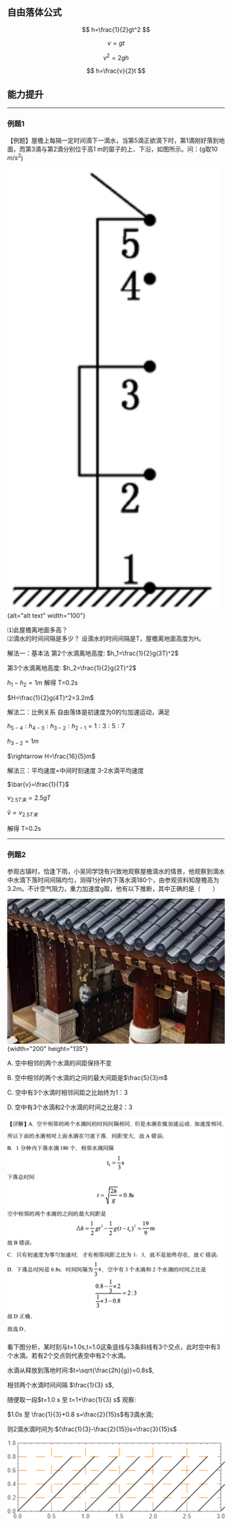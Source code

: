 ## 自由落体公式

$$
h=\frac{1}{2}gt^2
$$

$$
v=gt
$$

$$
v^2=2gh
$$

$$
h=\frac{v}{2}t
$$

## 能力提升

------------------------------------------------------------------------

### 例题1

【例题】屋檐上每隔一定时间滴下一滴水，当第5滴正欲滴下时，第1滴刚好落到地面，而第3滴与第2滴分别位于高1 m的窗子的上、下沿，如图所示。问：(g取10 $m/s^2$)

![alt text](image-2.png){alt="alt text" width="100"}

⑴此屋檐离地面多高？\
⑵滴水的时间间隔是多少？ 设滴水的时间间隔是T，屋檐离地面高度为H。

解法一：基本法 第2个水滴离地高度: $h_1=\frac{1}{2}g(3T)^2$

第3个水滴离地高度: $h_2=\frac{1}{2}g(2T)^2$

$h_1-h_2=1m$ 解得 T=0.2s

$H=\frac{1}{2}g(4T)^2=3.2m$

解法二：比例关系 自由落体是初速度为0的匀加速运动，满足

$h_{5-4}:h_{4-3}:h_{3-2}:h_{2-1}=1:3:5:7$

$h_{3-2}=1m$

$\rightarrow  H=\frac{16}{5}m$

解法三：平均速度=中间时刻速度 3-2水滴平均速度

$\bar{v}=\frac{1}{T}$

$v_{2.5T末}=2.5gT$

$\bar{v}=v_{2.5T末}$

解得 T=0.2s

------------------------------------------------------------------------

### 例题2

参观古镇时，恰逢下雨，小吴同学饶有兴致地观察屋檐滴水的情景，他观察到滴水中水滴下落时间间隔均匀，测得1分钟内下落水滴180个，由参观资料知屋檐高为3.2m。不计空气阻力，重力加速度g取，他有以下推断，其中正确的是（　　）

![alt text](image-3.png){width="200" height="135"}

A. 空中相邻的两个水滴的间距保持不变

B. 空中相邻的两个水滴的之间的最大间距是$\frac{5}{3}m$

C. 空中有3个水滴时相邻间距之比始终为1：3

D. 空中有3个水滴和2个水滴的时间之比是2：3

![alt text](image-5.png)

看下图分析，某时刻与t=1.0s,t=1.0这条竖线与3条斜线有3个交点，此时空中有3个水滴。若有2个交点则代表空中有2个水滴。

水滴从释放到落地时间:$t=\sqrt{\frac{2h}{g}}=0.8s$,

相邻两个水滴时间间隔 $\frac{1}{3} s$,

随便取一段$t=1.0 s 至 t=1+\frac{1}{3} s$ 观察:

$1.0s 至 \frac{1}{3}+0.8 s=\frac{2}{15}s$有3滴水滴;

则2滴水滴时间为:$(\frac{1}{3}-\frac{2}{15})s=\frac{3}{15}s$

![水滴v-t图像](image-4.png)
